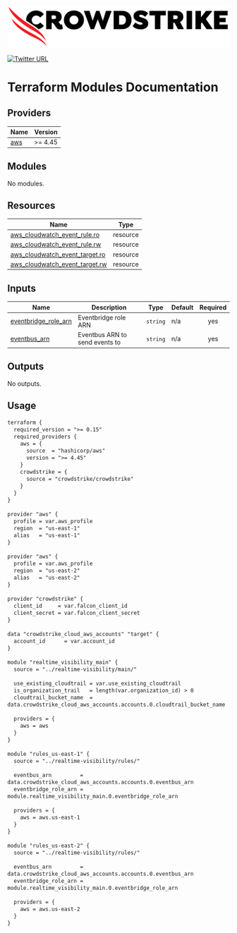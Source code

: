 <!-- BEGIN_TF_DOCS -->
![CrowdStrike Real-time Visibility and Detection rules terraform module](https://raw.githubusercontent.com/CrowdStrike/falconpy/main/docs/asset/cs-logo.png)

[![Twitter URL](https://img.shields.io/twitter/url?label=Follow%20%40CrowdStrike&style=social&url=https%3A%2F%2Ftwitter.com%2FCrowdStrike)](https://twitter.com/CrowdStrike)<br/>

# Terraform Modules Documentation

## Providers

| Name | Version |
|------|---------|
| <a name="provider_aws"></a> [aws](#provider\_aws) | >= 4.45 |
## Modules

No modules.
## Resources

| Name | Type |
|------|------|
| [aws_cloudwatch_event_rule.ro](https://registry.terraform.io/providers/hashicorp/aws/latest/docs/resources/cloudwatch_event_rule) | resource |
| [aws_cloudwatch_event_rule.rw](https://registry.terraform.io/providers/hashicorp/aws/latest/docs/resources/cloudwatch_event_rule) | resource |
| [aws_cloudwatch_event_target.ro](https://registry.terraform.io/providers/hashicorp/aws/latest/docs/resources/cloudwatch_event_target) | resource |
| [aws_cloudwatch_event_target.rw](https://registry.terraform.io/providers/hashicorp/aws/latest/docs/resources/cloudwatch_event_target) | resource |
## Inputs

| Name | Description | Type | Default | Required |
|------|-------------|------|---------|:--------:|
| <a name="input_eventbridge_role_arn"></a> [eventbridge\_role\_arn](#input\_eventbridge\_role\_arn) | Eventbridge role ARN | `string` | n/a | yes |
| <a name="input_eventbus_arn"></a> [eventbus\_arn](#input\_eventbus\_arn) | Eventbus ARN to send events to | `string` | n/a | yes |
## Outputs

No outputs.

## Usage

```hcl
terraform {
  required_version = ">= 0.15"
  required_providers {
    aws = {
      source  = "hashicorp/aws"
      version = ">= 4.45"
    }
    crowdstrike = {
      source = "crowdstrike/crowdstrike"
    }
  }
}

provider "aws" {
  profile = var.aws_profile
  region  = "us-east-1"
  alias   = "us-east-1"
}

provider "aws" {
  profile = var.aws_profile
  region  = "us-east-2"
  alias   = "us-east-2"
}

provider "crowdstrike" {
  client_id     = var.falcon_client_id
  client_secret = var.falcon_client_secret
}

data "crowdstrike_cloud_aws_accounts" "target" {
  account_id      = var.account_id
}

module "realtime_visibility_main" {
  source = "../realtime-visibility/main/"

  use_existing_cloudtrail = var.use_existing_cloudtrail
  is_organization_trail   = length(var.organization_id) > 0
  cloudtrail_bucket_name  = data.crowdstrike_cloud_aws_accounts.accounts.0.cloudtrail_bucket_name

  providers = {
    aws = aws
  }
}

module "rules_us-east-1" {
  source = "../realtime-visibility/rules/"

  eventbus_arn         = data.crowdstrike_cloud_aws_accounts.accounts.0.eventbus_arn
  eventbridge_role_arn = module.realtime_visibility_main.0.eventbridge_role_arn

  providers = {
    aws = aws.us-east-1
  }
}

module "rules_us-east-2" {
  source = "../realtime-visibility/rules/"

  eventbus_arn         = data.crowdstrike_cloud_aws_accounts.accounts.0.eventbus_arn
  eventbridge_role_arn = module.realtime_visibility_main.0.eventbridge_role_arn

  providers = {
    aws = aws.us-east-2
  }
}

```
<!-- END_TF_DOCS -->
